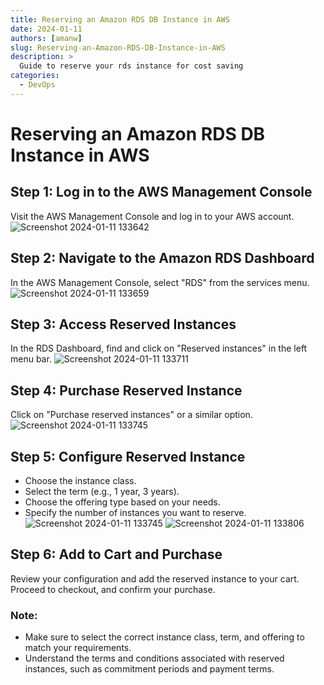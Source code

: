 ```yaml
---
title: Reserving an Amazon RDS DB Instance in AWS
date: 2024-01-11
authors: [amanw]
slug: Reserving-an-Amazon-RDS-DB-Instance-in-AWS
description: >
  Guide to reserve your rds instance for cost saving
categories:
  - DevOps
---
```

# Reserving an Amazon RDS DB Instance in AWS

## Step 1: Log in to the AWS Management Console

Visit the AWS Management Console and log in to your AWS account.
![Screenshot 2024-01-11 133642](https://github.com/Flairminds/blogs/assets/91743769/017f5d9b-dc82-401c-ac7e-f221dbd936f2)


## Step 2: Navigate to the Amazon RDS Dashboard

In the AWS Management Console, select "RDS" from the services menu.
![Screenshot 2024-01-11 133659](https://github.com/Flairminds/blogs/assets/91743769/0b0cbf76-1c95-4add-b0d2-f6cc4782ecd0)


## Step 3: Access Reserved Instances

In the RDS Dashboard, find and click on "Reserved instances" in the left menu bar.
![Screenshot 2024-01-11 133711](https://github.com/Flairminds/blogs/assets/91743769/0211814c-9f61-4099-90ab-77c46f6933ff)


## Step 4: Purchase Reserved Instance

Click on "Purchase reserved instances" or a similar option.
![Screenshot 2024-01-11 133745](https://github.com/Flairminds/blogs/assets/91743769/be1486da-e0fa-42d3-92c0-84dab717667e)


## Step 5: Configure Reserved Instance

- Choose the instance class.
- Select the term (e.g., 1 year, 3 years).
- Choose the offering type based on your needs.
- Specify the number of instances you want to reserve.
![Screenshot 2024-01-11 133745](https://github.com/Flairminds/blogs/assets/91743769/be1486da-e0fa-42d3-92c0-84dab717667e)
![Screenshot 2024-01-11 133806](https://github.com/Flairminds/blogs/assets/91743769/f9bb7890-936c-482a-a5f7-0e991a63b488)

## Step 6: Add to Cart and Purchase

Review your configuration and add the reserved instance to your cart. Proceed to checkout, and confirm your purchase.

### Note:

- Make sure to select the correct instance class, term, and offering to match your requirements.
- Understand the terms and conditions associated with reserved instances, such as commitment periods and payment terms.
